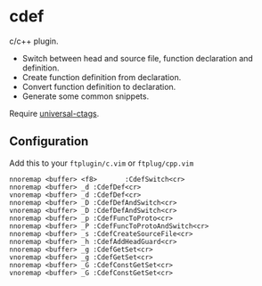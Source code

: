 # cdef

c/c++ plugin.

- Switch between head and source file, function declaration and definition.
- Create function definition from declaration.
- Convert function definition to declaration.
- Generate some common snippets.

Require [universal-ctags](https://github.com/universal-ctags/ctags).

## Configuration

Add this to your `ftplugin/c.vim` or `ftplug/cpp.vim`
```vim
nnoremap <buffer> <f8>       :CdefSwitch<cr>
nnoremap <buffer> _d :CdefDef<cr>
vnoremap <buffer> _d :CdefDef<cr>
nnoremap <buffer> _D :CdefDefAndSwitch<cr>
vnoremap <buffer> _D :CdefDefAndSwitch<cr>
nnoremap <buffer> _p :CdefFuncToProto<cr>
nnoremap <buffer> _P :CdefFuncToProtoAndSwitch<cr>
nnoremap <buffer> _s :CdefCreateSourceFile<cr>
nnoremap <buffer> _h :CdefAddHeadGuard<cr>
nnoremap <buffer> _g :CdefGetSet<cr>
vnoremap <buffer> _g :CdefGetSet<cr>
nnoremap <buffer> _G :CdefConstGetSet<cr>
vnoremap <buffer> _G :CdefConstGetSet<cr>
```
